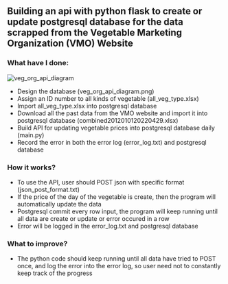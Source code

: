 ## Building an api with python flask to create or update postgresql database for the data scrapped from the Vegetable Marketing Organization (VMO) Website


### What have I done:
![veg_org_api_diagram](https://raw.githubusercontent.com/yuchilampython/Side-Projects/main/veg_org_api/veg_org_api_diagram.PNG)
- Design the database (veg_org_api_diagram.png)
- Assign an ID number to all kinds of vegetable (all_veg_type.xlsx)
- Import all_veg_type.xlsx into postgresql database
- Download all the past data from the VMO website and import it into postgresql database (combined2012010120220429.xlsx)
- Build API for updating vegetable prices into postgresql database daily (main.py)
- Record the error in both the error log (error_log.txt) and postgresql database


### How it works?
- To use the API, user should POST json with specific format (json_post_format.txt)
- If the price of the day of the vegetable is create, then the program will automatically update the data
- Postgresql commit every row input, the program will keep running until all data are create or update or error occured in a row
- Error will be logged in the error_log.txt and postgresql database


### What to improve?
- The python code should keep running until all data have tried to POST once, and log the error into the error log, so user need not to constantly keep track of the progress
